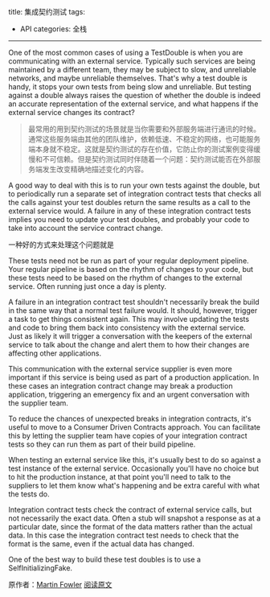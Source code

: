 title: 集成契约测试
tags:
- API
categories: 全栈
---

One of the most common cases of using a TestDouble is when you are communicating with an external service. Typically such services are being maintained by a different team, they may be subject to slow, and unreliable networks, and maybe unreliable themselves. That's why a test double is handy, it stops your own tests from being slow and unreliable. But testing against a double always raises the question of whether the double is indeed an accurate representation of the external service, and what happens if the external service changes its contract?

>最常用的用到契约测试的场景就是当你需要和外部服务端进行通讯的时候。通常这些服务端由其他的团队维护，依赖低速、不稳定的网络，也可能服务端本身就不稳定。这就是契约测试的存在价值，它防止你的测试案例变得缓慢和不可信赖。但是契约测试同时伴随着一个问题：契约测试能否在外部服务端发生改变精确地描述变化的内容。

A good way to deal with this is to run your own tests against the double, but to periodically run a separate set of integration contract tests that checks all the calls against your test doubles return the same results as a call to the external service would. A failure in any of these integration contract tests implies you need to update your test doubles, and probably your code to take into account the service contract change.

一种好的方式来处理这个问题就是

These tests need not be run as part of your regular deployment pipeline. Your regular pipeline is based on the rhythm of changes to your code, but these tests need to be based on the rhythm of changes to the external service. Often running just once a day is plenty.

A failure in an integration contract test shouldn't necessarily break the build in the same way that a normal test failure would. It should, however, trigger a task to get things consistent again. This may involve updating the tests and code to bring them back into consistency with the external service. Just as likely it will trigger a conversation with the keepers of the external service to talk about the change and alert them to how their changes are affecting other applications.

This communication with the external service supplier is even more important if this service is being used as part of a production application. In these cases an integration contract change may break a production application, triggering an emergency fix and an urgent conversation with the supplier team.

To reduce the chances of unexpected breaks in integration contracts, it's useful to move to a Consumer Driven Contracts approach. You can facilitate this by letting the supplier team have copies of your integration contract tests so they can run them as part of their build pipeline.

When testing an external service like this, it's usually best to do so against a test instance of the external service. Occasionally you'll have no choice but to hit the production instance, at that point you'll need to talk to the suppliers to let them know what's happening and be extra careful with what the tests do.

Integration contract tests check the contract of external service calls, but not necessarily the exact data. Often a stub will snapshot a response as at a particular date, since the format of the data matters rather than the actual data. In this case the integration contract test needs to check that the format is the same, even if the actual data has changed.

One of the best way to build these test doubles is to use a SelfInitializingFake.



原作者：[Martin Fowler](http://baike.baidu.com/link?url=GXIPmep8gTo7MueYdj9Bg6kIEJYxLojUeLrq0s2ORZOty9jdgoc0JrTq1zVMfk5_OiF8wr9kJbaWMkf3wKrkqa)
[阅读原文](http://martinfowler.com/bliki/IntegrationContractTest.html)